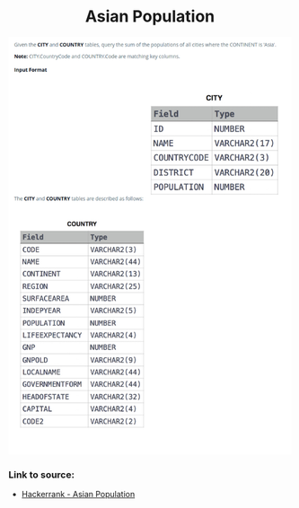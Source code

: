 <h1 align="center">Asian Population</h1>

![alt text](https://github.com/matthew01lokiet/Github-repos-images/blob/main/Other/SQL/asian_population.png)

### Link to source: 
- <a href="https://www.hackerrank.com/challenges/asian-population/problem">Hackerrank - Asian Population</a>

